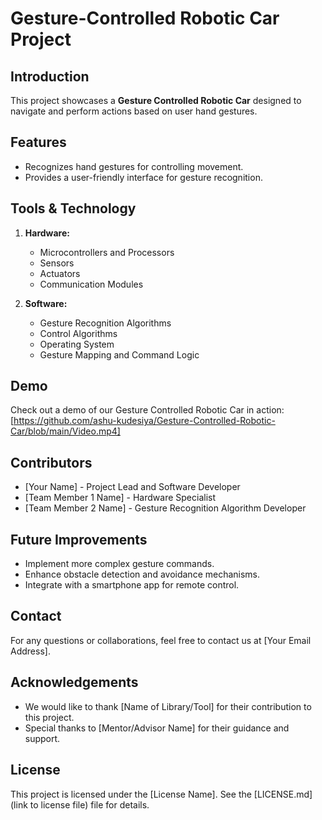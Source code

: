 # Gesture-Controlled Robotic Car Project

## Introduction
This project showcases a **Gesture Controlled Robotic Car** designed to navigate and perform actions based on user hand gestures. 

## Features
- Recognizes hand gestures for controlling movement.
- Provides a user-friendly interface for gesture recognition.

## Tools & Technology
1. **Hardware:**
   - Microcontrollers and Processors
   - Sensors
   - Actuators
   - Communication Modules

2. **Software:**
   - Gesture Recognition Algorithms
   - Control Algorithms
   - Operating System
   - Gesture Mapping and Command Logic

## Demo
Check out a demo of our Gesture Controlled Robotic Car in action: [https://github.com/ashu-kudesiya/Gesture-Controlled-Robotic-Car/blob/main/Video.mp4]

## Contributors
- [Your Name] - Project Lead and Software Developer
- [Team Member 1 Name] - Hardware Specialist
- [Team Member 2 Name] - Gesture Recognition Algorithm Developer

## Future Improvements
- Implement more complex gesture commands.
- Enhance obstacle detection and avoidance mechanisms.
- Integrate with a smartphone app for remote control.

## Contact
For any questions or collaborations, feel free to contact us at [Your Email Address].

## Acknowledgements
- We would like to thank [Name of Library/Tool] for their contribution to this project.
- Special thanks to [Mentor/Advisor Name] for their guidance and support.

## License
This project is licensed under the [License Name]. See the [LICENSE.md](link to license file) file for details.
